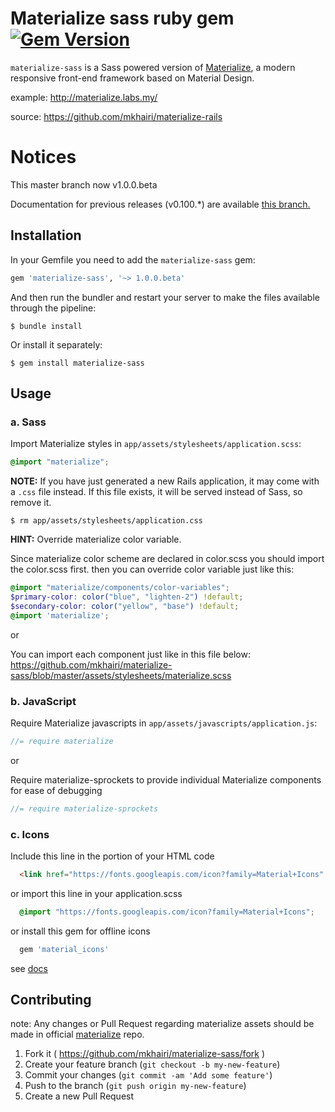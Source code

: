 # Materialize sass ruby gem [![Gem Version](https://badge.fury.io/rb/materialize-sass.svg)](http://badge.fury.io/rb/materialize-sass)

`materialize-sass` is a Sass powered version of [Materialize](http://materializecss.com), a modern responsive front-end framework based on Material Design.

example: http://materialize.labs.my/ 

source: https://github.com/mkhairi/materialize-rails

# Notices
This master branch now v1.0.0.beta

Documentation for previous releases (v0.100.*) are available [this branch.](https://github.com/mkhairi/materialize-sass/tree/v0.100)

## Installation

In your Gemfile you need to add the `materialize-sass` gem:

```ruby
gem 'materialize-sass', '~> 1.0.0.beta'
```


And then run the bundler and restart your server to make the files available through the pipeline:

```console
$ bundle install
```

Or install it separately:

```console
$ gem install materialize-sass
```

## Usage

### a. Sass

Import Materialize styles in `app/assets/stylesheets/application.scss`:

```scss
@import "materialize";
```

**NOTE:** If you have just generated a new Rails application, it  may come with a `.css` file instead. If this file exists, it will be served instead of Sass, so remove it.

```console
$ rm app/assets/stylesheets/application.css
```

**HINT:** Override materialize color variable.

Since materialize color scheme are declared in color.scss you should import the color.scss first. then you can override color variable just like this:

```scss
@import "materialize/components/color-variables";
$primary-color: color("blue", "lighten-2") !default;
$secondary-color: color("yellow", "base") !default;
@import 'materialize';
```

or

You can import each component just like in this file below:
https://github.com/mkhairi/materialize-sass/blob/master/assets/stylesheets/materialize.scss

### b. JavaScript

Require Materialize javascripts in `app/assets/javascripts/application.js`:

```js
//= require materialize
```

or 

Require materialize-sprockets to provide individual Materialize components for ease of debugging

```js
//= require materialize-sprockets
```

### c. Icons

Include this line in the portion of your HTML code

```html
  <link href="https://fonts.googleapis.com/icon?family=Material+Icons" rel="stylesheet"> 
```

or import this line in your application.scss

```css
  @import "https://fonts.googleapis.com/icon?family=Material+Icons";
```

or install this gem for offline icons

```ruby
  gem 'material_icons' 
```

see [docs](https://github.com/Angelmmiguel/material_icons)

## Contributing
note: Any changes or Pull Request regarding materialize assets should be made in official [materialize](https://github.com/Dogfalo/materialize) repo.

1. Fork it ( https://github.com/mkhairi/materialize-sass/fork )
2. Create your feature branch (`git checkout -b my-new-feature`)
3. Commit your changes (`git commit -am 'Add some feature'`)
4. Push to the branch (`git push origin my-new-feature`)
5. Create a new Pull Request
